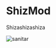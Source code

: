 # ShizMod
Shizashizashiza

![sanitar](https://media.discordapp.net/attachments/752101321825452032/836920550462193694/1578078275_sanitar-mem.png?width=701&height=559)
